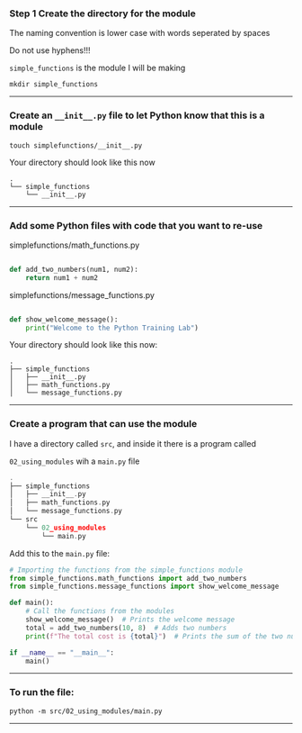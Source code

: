 ### Step 1 Create the directory for the module

The naming convention is lower case with words seperated by spaces

Do not use hyphens!!!

`simple_functions` is the module I will be making

```
mkdir simple_functions
```
_______________________________________________________________________________

### Create an `__init__.py` file to let Python know that this is a module
```
touch simplefunctions/__init__.py
```

Your directory should look like this now
```
.
└── simple_functions
    └── __init__.py
```

_______________________________________________________________________________

### Add some Python files with code that you want to re-use

simplefunctions/math_functions.py
```python

def add_two_numbers(num1, num2):
    return num1 + num2

```

simplefunctions/message_functions.py
```python

def show_welcome_message():
    print("Welcome to the Python Training Lab")

```

Your directory should look like this now:

```
.
├── simple_functions
│   ├── __init__.py
│   ├── math_functions.py
│   └── message_functions.py
```

_______________________________________________________________________________

### Create a program that can use the module

I have a directory called `src`, and inside it there is a program called

`02_using_modules` wih a `main.py` file

```c
.
├── simple_functions
│   ├── __init__.py
│   ├── math_functions.py
│   └── message_functions.py
└── src
    └── 02_using_modules
        └── main.py
```

Add this to the `main.py` file:

```python
# Importing the functions from the simple_functions module
from simple_functions.math_functions import add_two_numbers
from simple_functions.message_functions import show_welcome_message

def main():
    # Call the functions from the modules
    show_welcome_message()  # Prints the welcome message
    total = add_two_numbers(10, 8)  # Adds two numbers
    print(f"The total cost is {total}")  # Prints the sum of the two numbers

if __name__ == "__main__":
    main()
```

_______________________________________________________________________________

### To run the file:

```
python -m src/02_using_modules/main.py
```

_______________________________________________________________________________
